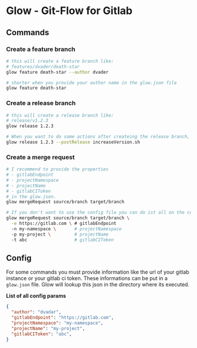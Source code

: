 # Glow - Git-Flow for Gitlab

## Commands

### Create a feature branch

```bash
# this will create a feature branch like:
# features/dvader/death-star
glow feature death-star --author dvader

# shorter when you provide your author name in the glow.json file
glow feature death-star
```

### Create a release branch

```bash
# this will create a release branch like:
# release/v1.2.3
glow release 1.2.3

# When you want to do some actions after createing the release branch, for example to increase the version of your product, you can provide a post release script
glow release 1.2.3 --postRelease increaseVersion.sh
```

### Create a merge request

```bash
# I recommend to provide the properties
# - gitlabEndpoint
# - projectNamespace
# - projectName
# - gitlabCIToken
# in the glow.json.
glow mergeRequest source/branch target/branch

# If you don't want to use the config file you can do ist all on the command line:
glow mergeRequest source/branch target/branch \
  -e https://gitlab.com \ # gitlabEndpoint
  -n my-namespace \       # projectNamespace
  -p my-project \         # projectName
  -t abc                  # gitlabCIToken
```

## Config

For some commands you must provide information like the url of your gitlab instance or your gitlab ci token. These informations can be put in a `glow.json` file. Glow will lookup this json in the directory where its executed.

**List of all config params**

```json
{
  "author": "dvadar",
  "gitlabEndpoint": "https://gitlab.com",
  "projectNamespace": "my-namespace",
  "projectName": "my-project",
  "gitlabCIToken": "abc",
}
```
